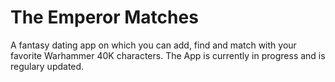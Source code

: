 # The Emperor Matches

A fantasy dating app on which you can add, find and match with your favorite Warhammer 40K characters.
The App is currently in progress and is regulary updated.

